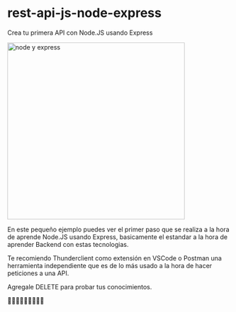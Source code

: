 # rest-api-js-node-express
Crea tu primera API con Node.JS usando Express

<p align="left">
  <img src="https://miro.medium.com/v2/resize:fit:4800/format:webp/1*f7ztMaMM0etsFHpEfkdiwA.png" width="400" title="node y express">
</p>

En este pequeño ejemplo puedes ver el primer paso que se realiza a la hora de aprende Node.JS usando Express, basicamente el estandar a la hora de aprender Backend
con estas tecnologias.

Te recomiendo Thunderclient como extensión en VSCode o Postman una herramienta independiente que es de lo más usado a la hora de hacer peticiones a una API.

Agregale DELETE para probar tus conocimientos.

🚗🚗🚗🚗🚗🚗🚗🚗🚗
